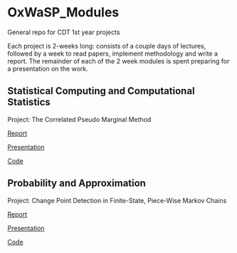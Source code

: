 # OxWaSP_Modules
General repo for CDT 1st year projects

Each project is 2-weeks long: consists of a couple days of lectures, followed by a week to read papers, implement methodology and write a report. The remainder of each of the 2 week modules is spent preparing for a presentation on the work.

## Statistical Computing and Computational Statistics

Project: The Correlated Pseudo Marginal Method

[Report](https://github.com/JTT94/cpmmc/blob/master/vignettes/cpmmc.pdf)

[Presentation](https://github.com/JTT94/cpmmc/blob/master/Correlated_Pseudo_Marginal_Monte_Carlo.pdf)

[Code](https://github.com/JTT94/cpmmc)


## Probability and Approximation

Project: Change Point Detection in Finite-State, Piece-Wise Markov Chains

[Report](https://github.com/JTT94/mcchangepoints/blob/master/reports/Change_Points.pdf)

[Presentation](https://github.com/JTT94/mcchangepoints/blob/master/reports/pres.pdf)

[Code](https://github.com/JTT94/mcchangepoints)

